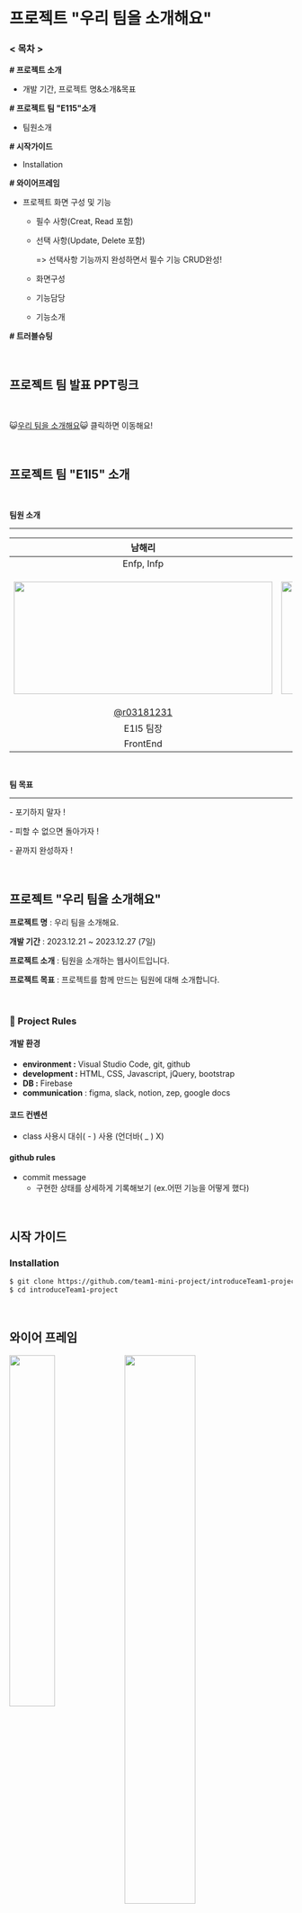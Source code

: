 # 프로젝트 "우리 팀을 소개해요"

### < 목차 >

**# 프로젝트 소개**

- 개발 기간, 프로젝트 명&소개&목표

**# 프로젝트 팀 "E115"소개**

- 팀원소개

**# 시작가이드**

- Installation

**# 와이어프레임**

- 프로젝트 화면 구성 및 기능

  - 필수 사항(Creat, Read 포함)

  - 선택 사항(Update, Delete 포함) 

    => 선택사항 기능까지 완성하면서 필수 기능 CRUD완성!
    
  - 화면구성
    
  - 기능담당
    
  - 기능소개

**# 트러블슈팅**

<br />

## 프로젝트 팀 발표 PPT링크

<br />

😺[우리 팀을 소개해요](https://www.miricanvas.com/v/12r9qiq)😺 클릭하면 이동해요!

<br />

## 프로젝트 팀 "E1I5" 소개

<br />

**팀원 소개**

---

|                            남해리                            |                            곽인해                            |                            서지원                            |                            강지수                            |                            김지민                            |
| :----------------------------------------------------------: | :----------------------------------------------------------: | :----------------------------------------------------------: | :----------------------------------------------------------: | :----------------------------------------------------------: |
|                          Enfp, Infp                          |                          isfp, infp                          |                             isfp                             |                             isfp                             |                             istj                             |
|<p><img src="https://lh7-us.googleusercontent.com/Ysape_5NRn4N32ZU7oOgrQmrfIAjTdQXKka5lOI6M6JxrEWg48DNhLQEXET56SbLP6f4CEJsn5RpDDoHgM9m6eDLyUolLBdP_xbLnp0gftdJg0hYUrKGwSXXVQxNO02AiSTl_4Wp0nHn9CSfQBblXhM" width="460px" height="200px"/></p> | <p><img src="https://lh7-us.googleusercontent.com/7thifMUc80aVI0Ll-icekBashXLOqIDUozwOWEgFVpjP9ORjxxuiiUMrROZ1e_Uc8_bCRW4mVlOkI6gf2cY6VavakloMjHnXvJdPdzi_58ebcPXiA4GLtIVyF9bYhIYf3YdrAIZ-OGjRB3klZsboUZU" width="570px" height="200px" /></p> | <p><img src="https://lh7-us.googleusercontent.com/OASGM4bsLW8e2bpX-hc9fdzZ4_AyT1Z62r2-RgbfjaBayh-TKAMQGcls9XKVzS7asGfouJWeahIs2pVcIxE-PzKoLpKkLT-lSWMGbaPdluf57u4kE_M0qfh7KsVb7EsBVxAaArWHfUbDLDeG3YoSCa0" width="520px" height="200px" /></p> | <p><img src="https://lh7-us.googleusercontent.com/I0NBhBaLHMPoihWc7-B_kzYaggxMtJVFP1vOqkp-riK6ivJIPyFN1ZFrqHShO0i9_iq0JIPDpQD0dMsxYj_A_7a84SWqjoXyyhhrnbX-BwG6gSdKsJaSti5vYDdFCVP9ziG9Qtp-KpRaX3ec8ujto_I" width="550px" height="200px"></p> | <p><img src="https://lh7-us.googleusercontent.com/bqf-nkOsPjTxJsSVrBsyCG8hIjs39XNQ816oRElrS6ruKLUtjW8XvleyS8atfYpMDkc_aw-OrLoWoYGMD1sZq2p3KIF9xb2QjQzWi9Iq3yJqi5cJ2DSFWeRGRbwPlC9MeskSJFIpOsD_1m4rNnEGJEI" width="420px" height="200px"/></p> |
|          [@r03181231](https://github.com/r03181231)          |            [@innes-k](https://github.com/innes-k)            |           [@seopport](https://github.com/seopport)           |             [@jigico](https://github.com/jigico)             |          [@gggimmmin](https://github.com/gggimmmin)          |
|                          E1I5 팀장                           |                          E1I5 팀원                           |                          E1I5 팀원                           |                          E1I5  팀원                          |                          E1I5  팀원                          |
|                           FrontEnd                           |                           FrontEnd                           |                           FrontEnd                           |                           FrontEnd                           |                           FrontEnd                           |

<br />

**팀 목표** 

---

\- 포기하지 말자 ! 

\- 피할 수 없으면 돌아가자 ! 

\- 끝까지 완성하자 !

<br />

## 프로젝트 "우리 팀을 소개해요" 



**프로젝트 명** : 우리 팀을 소개해요.

**개발 기간** : 2023.12.21 ~ 2023.12.27 (7일)

**프로젝트 소개** : 팀원을 소개하는 웹사이트입니다.

**프로젝트 목표** : 프로젝트를 함께 만드는 팀원에 대해 소개합니다.

<br />

### 🚦 Project Rules

#### **개발 환경**

- **environment :** Visual Studio Code, git, github
- **development :** HTML, CSS, Javascript, jQuery, bootstrap 
- **DB :** Firebase
- **communication** : figma, slack, notion, zep, google docs



#### 코드 컨벤션

- class 사용시 대쉬( - ) 사용 (언더바( _ ) X)



#### github rules

- commit message
  - 구현한 상태를 상세하게 기록해보기 (ex.어떤 기능을 어떻게 했다)


<br />


## 시작 가이드



### Installation

```bash
$ git clone https://github.com/team1-mini-project/introduceTeam1-project.git
$ cd introduceTeam1-project
```


<br />


## 와이어 프레임

<p><img src="https://file.notion.so/f/f/83c75a39-3aba-4ba4-a792-7aefe4b07895/401ddce0-81f3-49ef-bfaf-5e3fb9820910/%E1%84%89%E1%85%B3%E1%84%8F%E1%85%B3%E1%84%85%E1%85%B5%E1%86%AB%E1%84%89%E1%85%A3%E1%86%BA_2023-12-21_%E1%84%8B%E1%85%A9%E1%84%92%E1%85%AE_5.40.14.png?id=1e14e447-bd25-4d2a-b4bd-56657ccda7cd&table=block&spaceId=83c75a39-3aba-4ba4-a792-7aefe4b07895&expirationTimestamp=1703779200000&signature=nrxyoPJv_UKEW0E_cQ70g-An_P72CUabXkvJ65QO048&downloadName=%E1%84%89%E1%85%B3%E1%84%8F%E1%85%B3%E1%84%85%E1%85%B5%E1%86%AB%E1%84%89%E1%85%A3%E1%86%BA+2023-12-21+%E1%84%8B%E1%85%A9%E1%84%92%E1%85%AE+5.40.14.png" align="left" width="40%" height="40%" ><img src="https://lh7-us.googleusercontent.com/1hyKKCe1jKCpve8LheAefx0HnGw7yDiFxncYP9YBF3ZBHGgR5F36zpt8bDNgQrkhpgFXnlMcQHFbBT89Vp2H-PzCNu60HzupFHHa-h9oUDbGmVdMLPYfcm5NuCrCeWKhWNNoT46mgQSXorHHcbd3gDs" align="rigtht" width="50%" height="50%"></div><p>


<br />
<br />
<br />
<br />
<br />
<br />
<br />
<br />
<br />
<br />
<br />
<br />
<br />
<br />
<br />
<br />


## 프로젝트 화면 구성 및 기능

<br />

### 1. 기능 필수 사항      

- 메인 틀, 헤더 - 각 메뉴 클릭 시 매끄럽게 이동할 수 있는 메뉴바입니다.

- 팀 E1I5 소개 - 어떤 팀이고 어떤 목표를 가졌는 지 그리고 팀 행동지침은 무엇인지 소개합니다.

- 팀원 프로필 카드 - 팀원들의 이름과 소개를 보여줍니다. 

- 팀원 상세 설명 모달 - 팀원들의 장점, 협업 스타일, TMI를 보여줍니다.

- 방명록 조회&쓰기  - 방문자들의 응원과 관심을 적고 볼 수 있는 방명록입니다.

  <br />

### 2. 기능 선택 사항     

- 방명록 삭제 - 사용자가 남긴 글을 삭제합니다. (구현)
  
- 방명록 수정 - 사용자가 남긴 글을 수정하게 하게 해줍니다. (구현)
  
- 프로필 카드 이미지 업로드 (미구현)

(선택사항이었지만 삭제, 수정 기능까지 완성해서 CRUD필수 기능을 완성)


<br />

### 3. 화면 구성

<br />


#### 필수 사항(Creat, Read 포함)

| 메인 틀                                                      | 헤더                                                         |
| ------------------------------------------------------------ | ------------------------------------------------------------ |
| <p><img src ="https://lh7-us.googleusercontent.com/RxToYjFfzGpPGgkSCEeHIBjEsE1nEJvfkEbPrMZ4RVIzWJoNuCcjA6DTFDwlf6TOd-UxtxuUHLDUpeHyIkJp2xriUtl_AuDrL9GgZXyYsuXU2TcYLB3mqUJQoxVxsF5E3pIXrKhjeZR94p6qVDBP1vY" alt="" style="zoom: 33%;" ></p> | <p><img src="https://lh7-us.googleusercontent.com/uiKEN_SBjyJ2MLPEqJH_TginsQdYmYFyAsPuG_Em7WZsRfIy6E0dhbANFWyV16AaAjl34Fb_4EFuErWJ1a0ZJa59211ZuhK65FCIrV2gRC_9LForABA4DU3C9p4IvrSbz4BsDScYsrCf3ejlHh7rFFY" style="zoom:50%;" ></p> |
| 팀 소개 카드                                                 | 팀원 프로필 카드                                             |
| </p><img src="https://lh7-us.googleusercontent.com/2ZKa_r-5WmzqCcG8aPDkb4nueiguxLhY_R3W1br930FRcxHeaU1D_pSQTb4JTv1aancgM_XkdiHzeW2bNK1rQJg1zOsq_VOzcD3pFcVpFx6LW48cMt-sbNVCSNBsCiUierfKaly0xeKdSUG12gIPQds" alt="" style="zoom: 50%;" ><p> | <p><img src="https://lh7-us.googleusercontent.com/noWoXb7zq8u-YfU_xRNStze3mqx5YTnqof-r1wa9ur3234zp3OJ4OLyC64Hrc4xu-znO2IAhcKyZBFZ6CzxtASO5Fr8QfVck_PCnFBhtsYw7lEm3LgVszERJJhqFGIl_HbgPYYNmiuVALf_7jU9IOWo" alt="" style="zoom:50%;" ></p> |
| 모달 - 팀원 상세설명                                         | 방명록 조회 & 쓰기                                           |
| <p><img src="https://lh7-us.googleusercontent.com/gK9d2Sl_ldscewfEMuJb7g4uMOIaQjoTmQ_Vc0mhPuEFLigIdr6QttdLMnVFH0XJWfi5NBogsLSGVvMsturdJc6ZJ6ATwe3rqKUYLqm20iSbZ8TzT2d8sBSOzv2sy7qJS71mgEtG7VJw0N9XuA5nrrc" alt="" style="zoom: 33%;" ></p><br /><p><img src="https://lh7-us.googleusercontent.com/78e0sjsu79k_TOBD-hogDfGryyY0n8Mh8sL_1ThxEw9Cqu4J06qwVPTGGmvjfr2OP0PtDl5OwuAOfTpu_bSfxg1oXvhgnLjpQ0vtYMl5JqNrQftDz5v93i6W0rQ1vJ6hRhbTWVZJ-aXD5HC-QN_nYIY" alt="" style="zoom: 50%;" ></p> | 방명록 입력칸<br /><br /><p><img src="https://lh7-us.googleusercontent.com/VjWW2oW54UF2m9SGxseAi92dXHI4RgcL-CJpUlO4q0ffQ_XY2JtcU9SYDj2P3NFI25Mtkd2ugt43MzDzWIMkFKn6EPOkJ0luLWLC0pK9EcZJ4gIouvM83qC75tsY2wMPd9LqNkyl0gdH-UogRIklYJw"></p><br /><br />닉네임 미입력 시<br /><br /><p><img src="https://lh7-us.googleusercontent.com/3fV6p5Zibhifpu_8V0SQ2ZPbult2O-BzGdRqQP-OcV58BYTjXowQqS7F3rxI1RQMr1tNeEyKgO3XWPcFIPiPvooYmvBals-1Ik0pJpHrMchREZIwgfXkL1vIgmbwL16OvcjYzXIJOmde18gQ3OKQPGk" alt=""></p><br /><br />닉네임을 입력했으나 비밀번호를 입력하지 않았을 때<br /><br /><p><img src="https://lh7-us.googleusercontent.com/W_9J0Y9STyB77SDjVQzK4fLULR_floDDfPSzWXbWc9Ve4Zc6VhC5x9nEGdYBb3IyR19l3KkuAatw2xCrFIyVzWSD0oZ1ATC-TqgtLZiddz3LIsCMOiLR5V2bSudPOSrJLJrvxGWjv-ugU4TXhVrH76c"></p><br /><br />남기기 버튼 누르면 alert 표시, 방명록 저장됨<br /><br /><p><img src="https://lh7-us.googleusercontent.com/msGWIFJD1K2XoME6U8ny9IyTKaE_vOWC2GXHgj_6_30Ox2b8Of71jhj5YtYDL05MCaB0P44ZYalyCaj2C2iv_DB-Wm19t573WA6IqqxG1hzttsg0eDEtW5LrHy6xCEj_u1NtRwKWmwbOUrcus8RlCMM"></p> |
| 방명록 조회                                                  |                                                              |
| 작성한 내용이 입력칸 아래 추가된 모습을 볼 수 있고 <br />방명록 작성 시간을 보여준다.<br /><br /><p><img src="https://lh7-us.googleusercontent.com/sXLbpIO7jqANKNtg9qUD_V7UtrZDhI9G7ZvGcBpoY_YkwVaPfObI-C8J6QljNFoWc9vSlJzRkaDb7QW_Vd7GEEerJQn0kDwIzHMTc38gyWb5LRhrd1tsNsmpaT0-0pFZA8rpmhj6ZJYHgOJ5qLPgOVw"></p> |                                                              |



<br />



####  선택 사항(Update, Delete 포함)

| 방명록 삭제                                                  | 방명록 수정                                                  |
| ------------------------------------------------------------ | ------------------------------------------------------------ |
| <p><img src="https://lh7-us.googleusercontent.com/XkEcQJARiuTTgaR4KXfDWkOt5Ff27dkAQireZGarAgALOUGepr7iZkr-myfZJDn6sAr-_IVkBomMgNHhrISSbGxeq0aPx0QENpDCgudQuCsQcHCqFaXB5WJriZeCQeGEM_KpYDIw2CihTn3vVoUXbW8"></p><br /><br /><p><img src="https://lh7-us.googleusercontent.com/Dbgwi4mHoXtUQKWOSB799puyF4izjEaNMWacZTL2gIH-TWrzPEf2Te_y9i3oOBdZxsdRlEVo377zy4l4nDV88jFS7uFqPFHr9gNszuLrpFCcfWr9gvQr_y0Jt33NZWVCbZhHZKtT04UYI0tBdWKRvFE"></p><br /><br /><p><img src="https://lh7-us.googleusercontent.com/pNe5Pxq0AuTYdSAj8d4ceTjgv97bAUDt8Tcxbg6ZcNOcS-EQ3g1rH-UWRXvDz5nUtHmFex4MpNmPjtZmpbjmCYPOQGr8TVdpW5b3mFbxmGs7TaFh8Zjznx_vamsg3cIVHkMumkbQjzH_WxeBzyaPO5E"></p> | <p><img src="https://lh7-us.googleusercontent.com/PQhEeJD9J_557hq7xW6kcBSlczZ_BaBpMFbuSTV1UWwusB0qxGQIcUV_fU81TAR36gDI8Dt4YLpYuHvTNiXAxp39KKQtAkJJEwYf6VU7IJEK8XPFdVyZiO_pkVFMkD3T93t4ZdzOPpYm_8cV-WODwxE"></p><br /><br /><p><img src="https://lh7-us.googleusercontent.com/U3YOdS2BGxtK6gpjB8Jk58shZxsdF-Yr8eESNjJqYE-rSTExUNNnMya5jiymVDnLMyeLjgKO-vfIgZYkdtmJjloNsifKot4NPIlUxyXLbbfvCPQRUw6Qz4H5hvK68HpsB-ZU865Ta3VeqpR6aat5Ob8"></p><br /><br /><p><img src="https://lh7-us.googleusercontent.com/g6mBsM4ld5NR9K2lMYOyvl1HUQ2KGhUAY_f1J1_UmGWZ6rqHBPT28Fjt7urstZvixVsWsMr_8p-MxXvYyBUzmIxX6aTtCcNB0RUBA5438rEX_fnRkwQ4_M2nah96Idft5P0ef3uYRpxXBfEroBDhsuA"></p><br /><br /><p><img src="https://lh7-us.googleusercontent.com/jSZPG7m3d5FZirQ5nPAX_0P9UnY5RbFmg0BVhl3locxPHzIN-qh4ANKW75B0qe9kp6o_N1N4brhGVhgq3ZtptCqXKDolQLGWVGIUzsGo4cYvTM_Ck61L5GX2UdBhYSurmv_Z14ueplHgqTY1uDLyia8"></p><br /><br /><p><img src="https://lh7-us.googleusercontent.com/gY0WvLFBpbW9yrWu9NgCenvMRo51jpf56re4Fli97bi9GB8TIQjiMvnjDR0I1UdFgOu98PQ_SSgLkkN23UO7glfM97nKmbt8nhv61M-xfszuQXwPh9EwLmBi-K3wqEBv3RH2VsLC9rc5IQPt_VPUBtE"></p><br /><br /> |



<br />

### 기능 담당

| 기능                               | 담당자 |
| ---------------------------------- | ------ |
| 메인 큰 틀, 헤더 메뉴, 방명록 수정 | 강지수 |
| 팀 소개란, 방명록 삭제             | 김지민 |
| 팀원 프로필 카드, 헤더 상단 고정   | 곽인해 |
| 모달창                             | 남해리 |
| 방명록 쓰기, 조회                  | 서지원 |





<br />

### 기능 소개

- **헤더** 

  - 상단 고정, 아래 요소와 겹치지 않음

  - 메뉴 누르면 해당 영역으로 부드럽게 스크롤 이동

    

- **프로필카드**

  - 커서 올리면 색, 그림자 변하는 기능(hover)

  - 본인이 사용하는 블로그가 아닌 블로그의 버튼을 클릭하면 alert 팝업창 실행

  - 본인이 사용하는 블로그 버튼을 클릭하면 새창에서 해당 url 연결

    

- **모달창**

  - 더보기 클릭 -> 팀원의 상세 설명을 보여주는 모달창 실행
  - 반응형 ㅡ min-width, max-width로 웹 크기에 따라 모달 크기가 늘어났다 줄어듦
  - 스크롤기능 ㅡ  overflow로 스크롤 속성을 줘서 일부 내용 외에 다른 내용도 볼 수 있게 함
  - 창 닫는 방법 두가지 ㅡ 닫기 버튼과 모달 배경에 클릭 시 style.display = "none"으로 변경하도록 해서 화면을 닫을 수 있도록 함

  

- **방명록**

  - 방명록 쓰기

    - 일반 작성 : 닉네임과 비밀번호를 입력하고 방명록을 작성한 뒤 남기기를 누르면 아래에 추가됨.
    - 유효성 검사 : 닉네임과 비밀번호 입력 유효성을 체크해서 입력하지 않은 값을 확인하도록 alert창을 띄움 → 닉네임과 비밀번호 두 값 모두 입력해야 저장 가능

  - 방명록 조회

    - 일반 조회 : 파이어스토어에 저장된 방명록을 불러와서 추가하여 자기가 작성한 방명록을 볼 수 있음
    - 입력 시간 등록, 최신순 정렬 : 입력 당시 날짜와 시간을 저장해서 남긴 방명록에 작성 시간을 표시하고 최신순으로 정렬함

  - 방명록 수정

    - 수정 버튼 : 수정 버튼을 눌렀을 때, 입력칸이 활성화되면서 수정 완료 버튼 및 취소 버튼이 활성화됩니다.

    - 수정 완료 버튼

      - 수정 전과 후의 내용이 변동되지 않고 같을 경우 : "변경 사항이 없습니다. 수정 후 완료를 눌러주세요."라는 alert 이 뜨면서 입력칸으로 커서가 이동합니다.

      - 비밀번호를 입력하지 않은 경우 : "비밀번호를 입력해 주세요" 라는 alert 이 뜨면서 비밀번호 입력칸으로 커서가 이동합니다.
      - 입력한 비밀번호가 틀렸을 경우 : "비밀번호가 다릅니다. 비밀번호 확인 후 다시 입력해주세요." 라는 alert 이 뜨면서 비밀번호 입력칸으로 커서가 이동합니다.

    - 수정 취소 버튼 : 작성했던 내용에서 수정 전 내용으로 변경됩니다. 또한, 비밀번호를 입력했을 경우 비밀번호 입력칸도 빈칸으로 변경됩니다.

  - 방명록 삭제

    - 비밀번호 공백 확인 alert : 삭제 버튼을 눌렀을 때, 비밀번호 입력 유무를 체크해 비밀번호가 비어 있다면 “비밀번호를 입력해주세요” alert 창이 뜬다.

    - 비밀번호 유효성 검사 alert : 비밀번호를 입력하고 삭제 버튼을 눌렀을 때, 비밀번호 검증을 통해 만약 일치한다면 댓글 삭제 후 페이지 새로 고침을, 일치하지 않는다면 “비밀번호가 다릅니다.” alert 창이 뜬다.

      

- 프로젝트에 쓰인 내용 :

  - 우리 팀만의 특징과 추구하는 궁극적인 목표

  - 우리 팀의 약속

  - [팀]과 [자신]에 대한 설명

- - 팀원들의 블로그 주소
    - 곽인해 :[ https://velog.io/@innes_kwak](https://velog.io/@innes_kwak)
    - 서지원 :[ https://velog.io/@jiwon4692](https://velog.io/@jiwon4692)
    - 김지민 :[ https://velog.io/@dev_109](https://velog.io/@dev_109)
    - 남해리 :[ https://record4me.tistory.com/](https://record4me.tistory.com/)
    - 강지수 :[ https://jigico.tistory.com/](https://jigico.tistory.com/)
  - 객관적으로 살펴본 자신의 장점
  - 자신의 스타일 협업 스타일 소개
  - TMI
    - 좋아하는 동물, 취미, 음악 등등



<br />



## 트러블 슈팅



- 강지수님  


|    문제     | 수정버튼을 눌렀을 때, 바로 input창이 뜨게 해서 수정하는 방법과 방명록 등록(쓰기) input에서 input창에 수정할 내용을 DB에서 받아와 수정하고 확인 버튼을 눌러서 다시 저장하는 것 중에 어느 위치에서 구현을 해야 수정기능을 사용했을 때 더 편리한 가입니다. |
| :---------: | :----------------------------------------------------------- |
|    시도     | textarea의 readonly로 방명록 조회의 조회창을 구성하여 수정버튼을 눌렀을 때 활성화 해보는 것을 알아봄. |
|  해결 방안  | \-> 기준 : 개발자와 소비자 입장 고려                         |
|             | 1. 개발자 입장인 경우, 개발자가 개발하기 편한 방법의 위치인 방명록 쓰기input에서 수정 기능 넣는 게 편함           <br /> 2. 사용자 입장인 경우, 방명록 조회에서 바로 본인 글 위치에서 수정 버튼을 눌렀을 때 해당 글에서 input이 활성화되어 글을 수정하는 게 편함           <br /> 3. 방명록 조회 input을 textarea로 만들어 textarea의 속성 중 하나인 readonly의 불리언 속성을 사용해서 쓰면 개발하기에도 좋고 사용자 입장도 고려할 수 있어서 좋음.              <br />*textarea                <br />- textarea는 불리언 속성은 해당 속성을 명시하지 않으면 속성값이 자동으로  false 값을 가지게 되며, 명시하면 자동으로 true 값을 가지게 됩니다.              <br />*참고 사이트 : https://www.tcpschool.com/html-tag-attrs/textarea-readonly |
| 선택한 방법 | 3번째 방안                                                   |
| 선택한 이유 | 3번 방안이 개발하기에 괜찮고 사용자 입장도 고려할 수 있어서 선택 |



